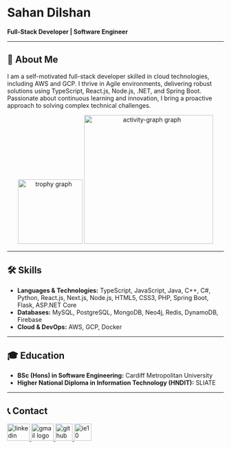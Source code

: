 # **Sahan Dilshan**

**Full-Stack Developer | Software Engineer**


---

## 🌟 **About Me**

I am a self-motivated full-stack developer skilled in cloud technologies, including AWS and GCP. I thrive in Agile environments, delivering robust solutions using TypeScript, React.js, Node.js, .NET, and Spring Boot. Passionate about continuous learning and innovation, I bring a proactive approach to solving complex technical challenges.

<div align="center">
  <img src="https://github-profile-trophy.vercel.app?username=sahan-Dil&theme=dracula&column=-1&row=1&margin-w=8&margin-h=8&no-bg=false&no-frame=false&order=4" height="150" alt="trophy graph"  />
  <img src="https://github-readme-activity-graph.vercel.app/graph?username=sahan-Dil&radius=16&theme=react&area=true&order=5" height="300" alt="activity-graph graph"  />
</div>

---

## 🛠️ **Skills**

- **Languages & Technologies:** TypeScript, JavaScript, Java, C++, C#, Python, React.js, Next.js, Node.js, HTML5, CSS3, PHP, Spring Boot, Flask, ASP.NET Core
- **Databases:** MySQL, PostgreSQL, MongoDB, Neo4j, Redis, DynamoDB, Firebase
- **Cloud & DevOps:** AWS, GCP, Docker

---

## 🎓 **Education**

- **BSc (Hons) in Software Engineering:** Cardiff Metropolitan University
- **Higher National Diploma in Information Technology (HNDIT):** SLIATE

---

## 📞 **Contact**



<div align="left" >
  <a href="https://linkedin.com/in/sahan-dilshan-profile" target="_blank">
    <img src="https://raw.githubusercontent.com/maurodesouza/profile-readme-generator/master/src/assets/icons/social/linkedin/default.svg" width="52" height="40" alt="linkedin logo"  />
  </a>
  <a href="mailto:sahandilshan.contact@gmail.com" target="_blank">
    <img src="https://raw.githubusercontent.com/maurodesouza/profile-readme-generator/master/src/assets/icons/social/gmail/default.svg" width="52" height="40" alt="gmail logo"  />
  </a>
   <a href="https://github.com/Sahan-Dil" target="_blank">
    <img src="https://skillicons.dev/icons?i=github" height="40" alt="github logo"  />
  </a>
  <a href="https://sahandilshan.vercel.app" target="_blank">
    <img src="https://cdn.jsdelivr.net/gh/devicons/devicon/icons/ie10/ie10-original.svg" height="40" alt="ie10 logo"  />
  </a>
</div>




